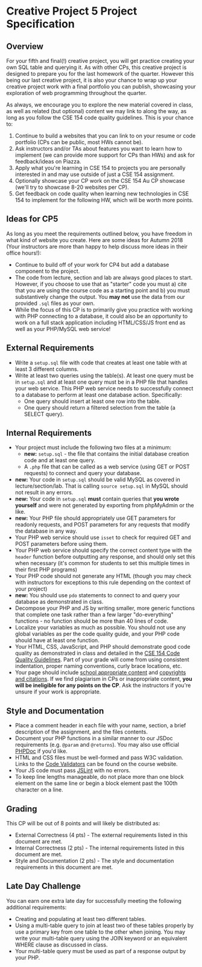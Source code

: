# Creative Project 5 Project Specification

## Overview
For your fifth and final(!) creative project, you will get practice creating your own SQL 
table and querying it. As with other CPs, this creative project
is designed to prepare you for the last homework of the quarter. 
However this being our last creative project, it is also your 
chance to wrap up your creative project work with a final portfolio you can 
publish, showcasing your exploration of web programming throughout the quarter. 

As always, we encourage you to explore the new material covered in class, as well as
related (but optional) content we may link to along the way, as
long as you follow the CSE 154 code quality guidelines. This is your chance to:

1. Continue to build a websites that you can link to on your resume or code 
   portfolio (CPs can be public, most HWs cannot be).
2. Ask instructors and/or TAs about features you want to learn how to implement (we can
   provide more support for CPs than HWs) and ask for feedback/ideas on Piazza.
3. Apply what you're learning in CSE 154 to projects you are personally interested in and
   may use outside of just a CSE 154 assignment.
4. Optionally showcase your CP work on the CSE 154 Au CP showcase (we'll try to showcase 8-20
   websites per CP).
5. Get feedback on code quality when learning new technologies in CSE 154 to implement for
   the following HW, which will be worth more points.

## Ideas for CP5
As long as you meet the requirements outlined below, you have freedom in what kind of
website you create. Here are some ideas for Autumn 2018 (Your instructors are more than
happy to help discuss more ideas in their office hours!):
* Continue to build off of your work for CP4 but add a database component to the project. 
* The code from lecture, section and lab are always good places to start. However, 
if you choose to use that as "starter" code you must a) cite that you are using 
the course code as a starting point and b) you must substantively change the output. You
**may not** use the data from our provided `.sql` files as your own.
* While the focus of this CP is to primarily give you practice with working 
with PHP connecting to a database, it could also be an opportunity to work 
on a full stack application including HTML/CSS/JS front end as well as your 
PHP/MySQL web service!
    
## External Requirements
* Write a `setup.sql` file with code that creates at least one table with at 
least 3 different columns.
* Write at least two queries using the table(s). At least one query must be 
in `setup.sql` and at least one query must be in a PHP file that handles your web service. This PHP web service needs to successfully connect to a database to perform at least one database action.
Specifically: 
  * One query should insert at least one row into the table.
  * One query should return a filtered selection from the table (a SELECT query).

## Internal Requirements
* Your project must include the following two files at a minimum:
  * **new:** `setup.sql` - the file that contains the initial database creation code and at least one query. 
  * A `.php` file that can be called as a web service (using GET or POST requests) to connect and query your database. 
* **new:** Your code in `setup.sql` should be valid MySQL as covered in lecture/section/lab. That is calling 
`source setup.sql` in MySQL should not result in any errors.
* **new:** Your code in `setup.sql` **must** contain queries that **you wrote yourself** and were not generated by exporting from phpMyAdmin or the like. 
* **new:** Your PHP file should appropriately use GET parameters for readonly requests, and 
POST parameters for any requests that modify the database in any way. 
* Your PHP web service should use `isset` to check for required GET and POST parameters before using them.
* Your PHP web service should specify the correct content type with the `header` function before
  outputting any response, and should only set this when necessary (it's common for students to set
  this multiple times in their first PHP programs)
* Your PHP code should not generate any HTML (though you may check with instructors for exceptions to this rule depending on the context of your project)
* **new:** You should use `pdo` statements to connect to and query your database as demonstrated in class. 
* Decompose your PHP and JS by writing smaller, more generic functions that complete one task rather than a few larger "do-everything" functions - no function should be more than 40 lines of code.
* Localize your variables as much as possible. You should not use any global variables as per the code quality guide, and your PHP code should have at least one function.
* Your HTML, CSS, JavaScript, and PHP should demonstrate good code quality as demonstrated in class and
  detailed in the [CSE 154 Code Quality Guidelines](https://courses.cs.washington.edu/courses/cse154/18au/resources/styleguide/index.html). 
  Part of your grade will come from using consistent indentation, proper naming conventions, curly brace locations, etc. 
* Your page should include 
  [school appropriate content](https://courses.cs.washington.edu/courses/cse154/18au/syllabus/conduct.html#content) 
  and [copyrights and citations](https://courses.cs.washington.edu/courses/cse154/18au/syllabus/conduct.html#copyright). 
  If we find plagiarism in CPs or inappropriate content, **you will be ineligible for any points on the CP**. Ask the 
  instructors if you're unsure  if your work is appropriate.

## Style and Documentation
* Place a comment header in each file with your name, section, a brief description of the assignment, and the files contents. 
* Document your PHP functions in a similar manner to our JSDoc requirements (e.g. `@param` and `@returns`). You may also use official [PHPDoc](https://en.wikipedia.org/wiki/PHPDoc) if you'd like. 
* HTML and CSS files must be well-formed and pass W3C validation. 
  Links to the [Code Validators](https://courses.cs.washington.edu/courses/cse154/18au/resources/index.html#validators)
  can be found on the course website.
* Your JS code must pass [JSLint](https://oxford.cs.washington.edu/cse154/jslint/) with no errors. 
* To keep line lengths manageable, do not place more than one block element on the same line or begin a block element past the 100th character on a line.

## Grading
This CP will be out of 8 points and will likely be distributed as: 
* External Correctness (4 pts) - The external requirements listed in this document are met. 
* Internal Correctness (2 pts) - The internal requirements listed in this document are met. 
* Style and Documentation (2 pts) - The style and documentation requirements in this document are met.  

## Late Day Challenge
You can earn one extra late day for successfully meeting the following additional requirements:
* Creating and populating at least two different tables.
* Using a multi-table query to join at least two of these tables properly by use a primary key from 
one table to the other when joining. You may write your multi-table query using the JOIN keyword or an equivalent WHERE clause as discussed in class.
* Your multi-table query must be used as part of a response output by your PHP.

